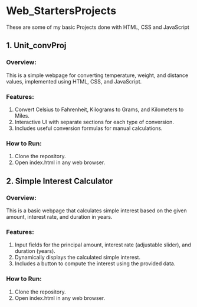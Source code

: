 # Web_StartersProjects

These are some of my basic Projects done with HTML, CSS and JavaScript

## 1. Unit_convProj
### Overview: 
This is a simple webpage for converting temperature, weight, and distance values, implemented using HTML, CSS, and JavaScript.

### Features:
1. Convert Celsius to Fahrenheit, Kilograms to Grams, and Kilometers to Miles.
2. Interactive UI with separate sections for each type of conversion.
3. Includes useful conversion formulas for manual calculations.
   
### How to Run:
1. Clone the repository.
2. Open index.html in any web browser.

## 2. Simple Interest Calculator
### Overview: 
This is a basic webpage that calculates simple interest based on the given amount, interest rate, and duration in years.

### Features:
1. Input fields for the principal amount, interest rate (adjustable slider), and duration (years).
2. Dynamically displays the calculated simple interest.
3. Includes a button to compute the interest using the provided data.

### How to Run:
1. Clone the repository.
2. Open index.html in any web browser.
